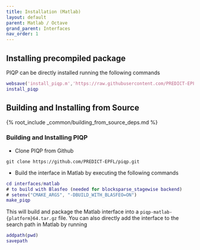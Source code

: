 ```yaml
---
title: Installation (Matlab)
layout: default
parent: Matlab / Octave
grand_parent: Interfaces
nav_order: 1
---
```


## Installing precompiled package

PIQP can be directly installed running the following commands

```matlab
websave('install_piqp.m','https://raw.githubusercontent.com/PREDICT-EPFL/piqp/main/interfaces/matlab/install_piqp.m');
install_piqp
```

## Building and Installing from Source

{% root_include _common/building_from_source_deps.md %}

### Building and Installing PIQP

* Clone PIQP from Github
```shell
git clone https://github.com/PREDICT-EPFL/piqp.git
```
* Build the interface in Matlab by executing the following commands
```matlab
cd interfaces/matlab
# to build with Blasfeo (needed for blocksparse_stagewise backend)
# setenv("CMAKE_ARGS", "-DBUILD_WITH_BLASFEO=ON")
make_piqp
```
This will build and package the Matlab interface into a `piqp-matlab-{platform}64.tar.gz` file.
You can also directly add the interface to the search path in Matlab by running
```matlab
addpath(pwd)
savepath
```
